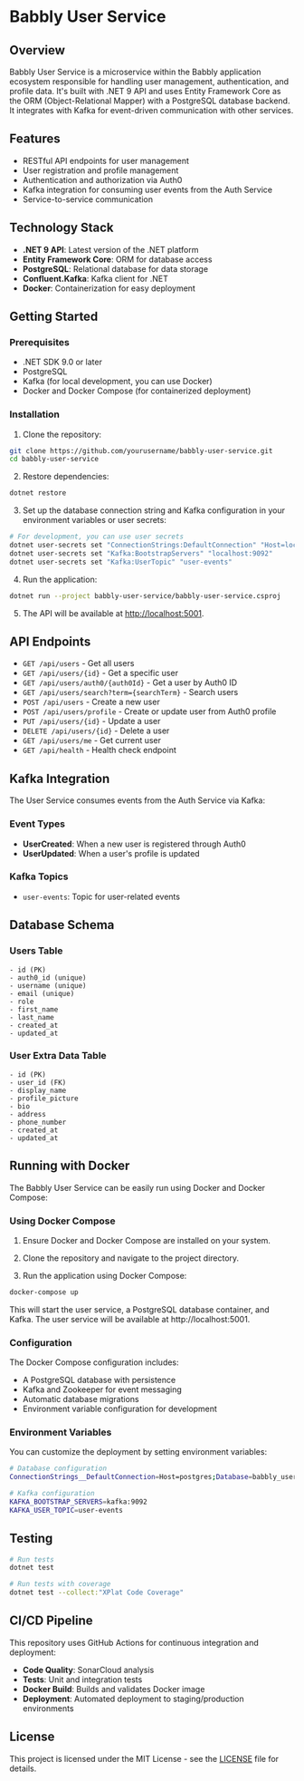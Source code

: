 # Babbly User Service

## Overview

Babbly User Service is a microservice within the Babbly application ecosystem responsible for handling user management, authentication, and profile data. It's built with .NET 9 API and uses Entity Framework Core as the ORM (Object-Relational Mapper) with a PostgreSQL database backend. It integrates with Kafka for event-driven communication with other services.

## Features

- RESTful API endpoints for user management
- User registration and profile management
- Authentication and authorization via Auth0
- Kafka integration for consuming user events from the Auth Service
- Service-to-service communication

## Technology Stack

- **.NET 9 API**: Latest version of the .NET platform
- **Entity Framework Core**: ORM for database access
- **PostgreSQL**: Relational database for data storage
- **Confluent.Kafka**: Kafka client for .NET
- **Docker**: Containerization for easy deployment

## Getting Started

### Prerequisites

- .NET SDK 9.0 or later
- PostgreSQL
- Kafka (for local development, you can use Docker)
- Docker and Docker Compose (for containerized deployment)

### Installation

1. Clone the repository:

```bash
git clone https://github.com/yourusername/babbly-user-service.git
cd babbly-user-service
```

2. Restore dependencies:

```bash
dotnet restore
```

3. Set up the database connection string and Kafka configuration in your environment variables or user secrets:

```bash
# For development, you can use user secrets
dotnet user-secrets set "ConnectionStrings:DefaultConnection" "Host=localhost;Database=babbly-users;Username=your_username;Password=your_password;"
dotnet user-secrets set "Kafka:BootstrapServers" "localhost:9092"
dotnet user-secrets set "Kafka:UserTopic" "user-events"
```

4. Run the application:

```bash
dotnet run --project babbly-user-service/babbly-user-service.csproj
```

5. The API will be available at [http://localhost:5001](http://localhost:5001).

## API Endpoints

- `GET /api/users` - Get all users
- `GET /api/users/{id}` - Get a specific user
- `GET /api/users/auth0/{auth0Id}` - Get a user by Auth0 ID
- `GET /api/users/search?term={searchTerm}` - Search users
- `POST /api/users` - Create a new user
- `POST /api/users/profile` - Create or update user from Auth0 profile
- `PUT /api/users/{id}` - Update a user
- `DELETE /api/users/{id}` - Delete a user
- `GET /api/users/me` - Get current user
- `GET /api/health` - Health check endpoint

## Kafka Integration

The User Service consumes events from the Auth Service via Kafka:

### Event Types

- **UserCreated**: When a new user is registered through Auth0
- **UserUpdated**: When a user's profile is updated

### Kafka Topics

- `user-events`: Topic for user-related events

## Database Schema

### Users Table

```
- id (PK)
- auth0_id (unique)
- username (unique)
- email (unique)
- role
- first_name
- last_name
- created_at
- updated_at
```

### User Extra Data Table

```
- id (PK)
- user_id (FK)
- display_name
- profile_picture
- bio
- address
- phone_number
- created_at
- updated_at
```

## Running with Docker

The Babbly User Service can be easily run using Docker and Docker Compose:

### Using Docker Compose

1. Ensure Docker and Docker Compose are installed on your system.

2. Clone the repository and navigate to the project directory.

3. Run the application using Docker Compose:

```bash
docker-compose up
```

This will start the user service, a PostgreSQL database container, and Kafka. The user service will be available at http://localhost:5001.

### Configuration

The Docker Compose configuration includes:

- A PostgreSQL database with persistence
- Kafka and Zookeeper for event messaging
- Automatic database migrations
- Environment variable configuration for development

### Environment Variables

You can customize the deployment by setting environment variables:

```bash
# Database configuration
ConnectionStrings__DefaultConnection=Host=postgres;Database=babbly_user_service;Username=postgres;Password=postgres

# Kafka configuration
KAFKA_BOOTSTRAP_SERVERS=kafka:9092
KAFKA_USER_TOPIC=user-events
```

## Testing

```bash
# Run tests
dotnet test

# Run tests with coverage
dotnet test --collect:"XPlat Code Coverage"
```

## CI/CD Pipeline

This repository uses GitHub Actions for continuous integration and deployment:

- **Code Quality**: SonarCloud analysis
- **Tests**: Unit and integration tests
- **Docker Build**: Builds and validates Docker image
- **Deployment**: Automated deployment to staging/production environments

## License

This project is licensed under the MIT License - see the [LICENSE](LICENSE) file for details.
